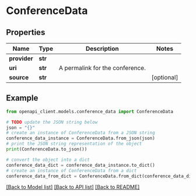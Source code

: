 # ConferenceData


## Properties

Name | Type | Description | Notes
------------ | ------------- | ------------- | -------------
**provider** | **str** |  | 
**uri** | **str** | A permalink for the conference. | 
**source** | **str** |  | [optional] 

## Example

```python
from openapi_client.models.conference_data import ConferenceData

# TODO update the JSON string below
json = "{}"
# create an instance of ConferenceData from a JSON string
conference_data_instance = ConferenceData.from_json(json)
# print the JSON string representation of the object
print(ConferenceData.to_json())

# convert the object into a dict
conference_data_dict = conference_data_instance.to_dict()
# create an instance of ConferenceData from a dict
conference_data_from_dict = ConferenceData.from_dict(conference_data_dict)
```
[[Back to Model list]](../README.md#documentation-for-models) [[Back to API list]](../README.md#documentation-for-api-endpoints) [[Back to README]](../README.md)


